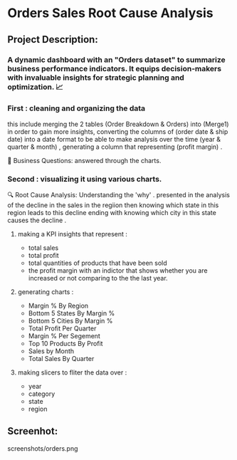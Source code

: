 # Orders Sales Root Cause Analysis
## Project Description:
### A dynamic dashboard with an "Orders dataset"  to summarize business performance indicators. It equips decision-makers with invaluable insights for strategic planning and optimization. 📈
### First : cleaning  and organizing the data
 this include merging the 2 tables (Order Breakdown & Orders) into (Merge1) in order to gain more insights, converting the columns of (order date & ship date) into a date format to be able to make analysis over the time (year & quarter & month) , generating a column that representing (profit margin) .
 
   📌 Business Questions:
      answered through the charts.
      
### Second : visualizing it using various charts.
🔍 Root Cause Analysis: 
      Understanding the 'why' . 
      presented in the analysis of the decline in the sales in the regiion then knowing which state in this region leads to this decline ending with knowing which city in this state causes the decline .  
      
1) making a KPI insights that represent :
     - total sales 
     -  total profit
     -  total quantities of products that have been sold
     -  the profit margin with an indictor that shows whether you are increased or not comparing to the the last year.
3) generating charts : 
   - Margin % By Region
   - Bottom 5 States By Margin %
   - Bottom 5 Cities By Margin %
   - Total Profit Per Quarter
   - Margin % Per Segement
   - Top 10 Products By Profit
   - Sales by Month
   -  Total Sales By Quarter


     
4) making slicers to fliter the data over :
   - year
   - category
   - state
   - region
  
## Screenhot:
screenshots/orders.png

  
  



